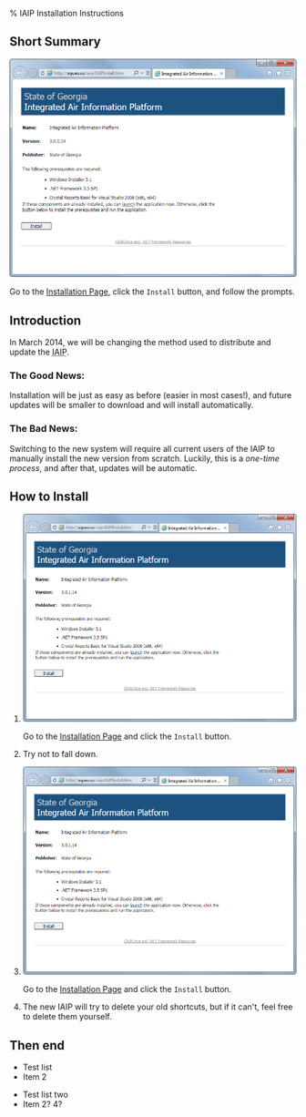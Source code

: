 % IAIP Installation Instructions

<div class="intro">

## Short Summary

![Installation Page](screenshots/install-page.png)

Go to the [Installation Page](IAIP-install.html), click the `Install` button, and follow the prompts.

</div>

## Introduction

In March 2014, we will be changing the method used to distribute and update the <abbr title="Integrated Air Information Platform">IAIP</abbr>.

### The Good News:

Installation will be just as easy as before (easier in most cases!), and future updates will be smaller to download and will install automatically.

### The Bad News:

Switching to the new system will require all current users of the IAIP to manually install the new version from scratch. Luckily, this is a <em>one-time process</em>, and after that, updates will be automatic.

## How to Install

1. ![Installation Page](screenshots/install-page.png)

    Go to the [Installation Page](#) and click the `Install` button.

2. Try not to fall down.

1. ![Installation Page](screenshots/install-page.png)

    Go to the [Installation Page](#) and click the `Install` button.
	
1. The new IAIP will try to delete your old shortcuts, but if it can't, feel free to delete them yourself. 

## Then end

+ Test list
+ Item 2

- Test list two
- Item 2? 4?
